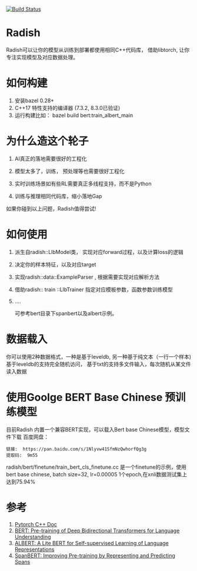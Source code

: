 [![Build Status](https://travis-ci.org/LieluoboAi/radish.png?branch=master)](https://travis-ci.org/LieluoboAi/radish)

# Radish
Radish可以让你的模型从训练到部署都使用相同C++代码库， 借助libtorch, 让你专注实现模型及对应数据处理。

# 如何构建

1) 安装bazel 0.28+
2)  C++17 特性支持的编译器 (7.3.2, 8.3.0已验证)
3) 运行构建比如： bazel build bert:train_albert_main

# 为什么造这个轮子

 1)  AI真正的落地需要很好的工程化

 2) 模型太多了，训练， 预处理等也需要很好工程化

 3) 实时训练场景如有些RL需要真正多线程支持，而不是Python

 4) 训练与推理相同代码库，缩小落地Gap

如果你碰到以上问题，Radish值得尝试!

# 如何使用

1) 派生自radish::LlbModel类， 实现对应forward过程，以及计算loss的逻辑
2) 决定你的样本特征，以及对应target
3) 实现radish::data::ExampleParser , 根据需要实现对应解析方法
4) 借助radish:: train ::LlbTrainer 指定对应模板参数，函数参数训练模型
5) ....
   
   可参考bert目录下spanbert以及albert示例。


#  数据载入

你可以使用2种数据格式，一种是基于leveldb, 另一种基于纯文本（一行一个样本)
基于leveldb的支持完全随机访问， 基于txt的支持多文件输入，每次随机从某文件读入数据



# 使用Goolge BERT  Base Chinese 预训练模型

目前Radish 内置一个兼容BERT实现，可以载入Bert base Chinese模型，模型文件下载
百度网盘：
```
链接:  https://pan.baidu.com/s/1Nlyvw41SfmNzQwhorfQg3g  
提取码:  9m55 
```
radish/bert/finetune/train_bert_cls_finetune.cc 是一个finetune的示例，使用bert base chinese, batch size=32, lr=0.00005 1个epoch,在xnli数据测试集上达到75.94%



# 参考

1)  [Pytorch C++ Doc](https://pytorch.org/cppdocs/ "Pytorch Cpp doc")
2)  [BERT: Pre-training of Deep Bidirectional Transformers for Language Understanding](https://arxiv.org/abs/1810.04805 "BERT Paper")
3)  [ALBERT: A Lite BERT for Self-supervised Learning of Language Representations](https://openreview.net/forum?id=H1eA7AEtvS "ALBert Paper")
4)  [SpanBERT: Improving Pre-training by Representing and Predicting Spans](https://arxiv.org/abs/1907.10529 "SpanBert Paper")




